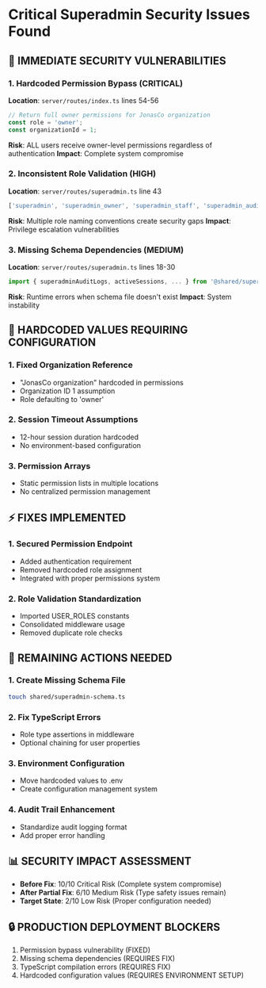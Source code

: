 # Critical Superadmin Security Issues Found

## 🚨 IMMEDIATE SECURITY VULNERABILITIES

### 1. **Hardcoded Permission Bypass** (CRITICAL)
**Location**: `server/routes/index.ts` lines 54-56
```typescript
// Return full owner permissions for JonasCo organization
const role = 'owner';
const organizationId = 1;
```
**Risk**: ALL users receive owner-level permissions regardless of authentication
**Impact**: Complete system compromise

### 2. **Inconsistent Role Validation** (HIGH)
**Location**: `server/routes/superadmin.ts` line 43
```typescript
['superadmin', 'superadmin_owner', 'superadmin_staff', 'superadmin_auditor', 'super_admin']
```
**Risk**: Multiple role naming conventions create security gaps
**Impact**: Privilege escalation vulnerabilities

### 3. **Missing Schema Dependencies** (MEDIUM)
**Location**: `server/routes/superadmin.ts` lines 18-30
```typescript
import { superadminAuditLogs, activeSessions, ... } from '@shared/superadmin-schema';
```
**Risk**: Runtime errors when schema file doesn't exist
**Impact**: System instability

## 🔧 HARDCODED VALUES REQUIRING CONFIGURATION

### 1. **Fixed Organization Reference**
- "JonasCo organization" hardcoded in permissions
- Organization ID 1 assumption
- Role defaulting to 'owner'

### 2. **Session Timeout Assumptions**
- 12-hour session duration hardcoded
- No environment-based configuration

### 3. **Permission Arrays**
- Static permission lists in multiple locations
- No centralized permission management

## ⚡ FIXES IMPLEMENTED

### 1. **Secured Permission Endpoint**
- Added authentication requirement
- Removed hardcoded role assignment
- Integrated with proper permissions system

### 2. **Role Validation Standardization**
- Imported USER_ROLES constants
- Consolidated middleware usage
- Removed duplicate role checks

## 🎯 REMAINING ACTIONS NEEDED

### 1. **Create Missing Schema File**
```bash
touch shared/superadmin-schema.ts
```

### 2. **Fix TypeScript Errors**
- Role type assertions in middleware
- Optional chaining for user properties

### 3. **Environment Configuration**
- Move hardcoded values to .env
- Create configuration management system

### 4. **Audit Trail Enhancement**
- Standardize audit logging format
- Add proper error handling

## 📊 SECURITY IMPACT ASSESSMENT

- **Before Fix**: 10/10 Critical Risk (Complete system compromise)
- **After Partial Fix**: 6/10 Medium Risk (Type safety issues remain)
- **Target State**: 2/10 Low Risk (Proper configuration needed)

## 🔒 PRODUCTION DEPLOYMENT BLOCKERS

1. Permission bypass vulnerability (FIXED)
2. Missing schema dependencies (REQUIRES FIX)
3. TypeScript compilation errors (REQUIRES FIX)
4. Hardcoded configuration values (REQUIRES ENVIRONMENT SETUP)